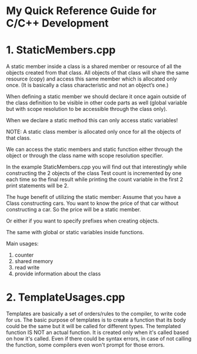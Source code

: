 # My Quick Reference Guide for C/C++ Development


# 1. StaticMembers.cpp
A static member inside a class is a shared member or resource of all the objects created from that class. All objects of that class will share the same resource (copy) and access this same member which is allocated only once. (It is basically a class characteristic and not an object’s one.)

When defining a static member we should declare it once again outside of the class definition to be visible in other code parts as well (global variable but with scope resolution to be accessible through the class only).

When we declare a static method this can only access static variables!

NOTE:
A static class member is allocated only once for all the objects of that class. 

We can access the static members and static function either through the object or through the class name with scope resolution specifier.

In the example StaticMembers.cpp you will find out that interestingly while constructing the 2 objects of the class Test count is incremented by one each time so the final result while printing the count variable in the first 2 print statements will be 2.

The huge benefit of utilizing the static member:
Assume that you have a Class constructing cars. You want to know the price of that car without constructing a car. So the price will be a static member.

Or either if you want to specify prefixes when creating objects.

The same with global or static variables inside functions.

Main usages:

1.  counter
2.  shared memory
3.  read write
4.  provide information about the class

# 2. TemplateUsages.cpp
Templates are basically a set of orders/rules to the compiler, to write code for us. The basic purpose of templates is to create a function that its body could be the same but it will be called for different types. The templated function IS NOT an actual function. It is created only when it's called based on how it's called. Even if there could be syntax errors, in case of not calling the function, some compilers even won't prompt for those errors. 
